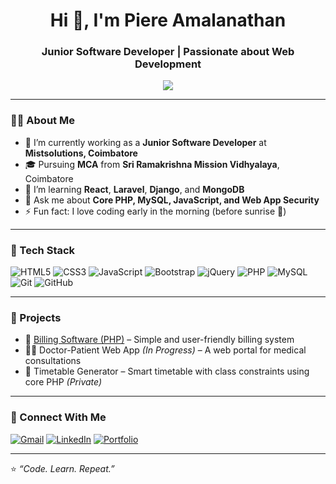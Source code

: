 <h1 align="center">Hi 👋, I'm Piere Amalanathan</h1>
<h3 align="center">Junior Software Developer | Passionate about Web Development</h3>

<p align="center">
  <img src="https://readme-typing-svg.herokuapp.com/?lines=PHP%20Developer;Frontend%20Enthusiast;Always%20Learning%20New%20Tech;Let's%20Build%20Something%20Awesome!&center=true&width=500&height=45">
</p>

---

### 🧑‍💻 About Me

- 🔭 I’m currently working as a **Junior Software Developer** at **Mistsolutions, Coimbatore**
- 🎓 Pursuing **MCA** from **Sri Ramakrishna Mission Vidhyalaya**, Coimbatore
- 🌱 I’m learning **React**, **Laravel**, **Django**, and **MongoDB**
- 💬 Ask me about **Core PHP, MySQL, JavaScript, and Web App Security**
- ⚡ Fun fact: I love coding early in the morning (before sunrise 🌅)

---

### 💼 Tech Stack

![HTML5](https://img.shields.io/badge/HTML5-E34F26?style=flat-square&logo=html5&logoColor=white)
![CSS3](https://img.shields.io/badge/CSS3-1572B6?style=flat-square&logo=css3&logoColor=white)
![JavaScript](https://img.shields.io/badge/JavaScript-F7DF1E?style=flat-square&logo=javascript&logoColor=black)
![Bootstrap](https://img.shields.io/badge/Bootstrap-563D7C?style=flat-square&logo=bootstrap&logoColor=white)
![jQuery](https://img.shields.io/badge/jQuery-0769AD?style=flat-square&logo=jquery&logoColor=white)
![PHP](https://img.shields.io/badge/PHP-777BB4?style=flat-square&logo=php&logoColor=white)
![MySQL](https://img.shields.io/badge/MySQL-00758F?style=flat-square&logo=mysql&logoColor=white)
![Git](https://img.shields.io/badge/Git-F05032?style=flat-square&logo=git&logoColor=white)
![GitHub](https://img.shields.io/badge/GitHub-181717?style=flat-square&logo=github&logoColor=white)

---

### 🚀 Projects

- 🧾 [Billing Software (PHP)](https://github.com/yourusername/billing-software) – Simple and user-friendly billing system
- 🧑‍⚕️ Doctor-Patient Web App *(In Progress)* – A web portal for medical consultations
- 📅 Timetable Generator – Smart timetable with class constraints using core PHP *(Private)*


---

### 🔗 Connect With Me

[![Gmail](https://img.shields.io/badge/Gmail-D14836?style=flat-square&logo=gmail&logoColor=white)](mailto:piereshc@gmail.com)
[![LinkedIn](https://img.shields.io/badge/LinkedIn-blue?style=flat-square&logo=linkedin&logoColor=white)](https://www.linkedin.com/in/your-linkedin/)
[![Portfolio](https://img.shields.io/badge/Portfolio-000?style=flat-square&logo=vercel&logoColor=white)](https://your-portfolio-link.com)

---

⭐️ *“Code. Learn. Repeat.”*  
